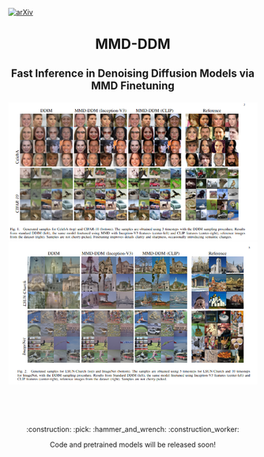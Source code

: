 [![arXiv](https://img.shields.io/badge/arXiv-2301.07969-b31b1b.svg?style=for-the-badge)](https://arxiv.org/abs/2301.07969)

# <p align='center'> MMD-DDM </p>
## <p align='center'>Fast Inference in Denoising Diffusion Models via MMD Finetuning</p>
</div>
<div align="center">
  <img src="figs/mmd-1.png"/>
  <img src="figs/MMD-DDM2.png"/>
</div><br/>

<br><br>
<p align="center">:construction: :pick: :hammer_and_wrench: :construction_worker:</p>
<p align="center">Code and pretrained models will be released soon!</p>

